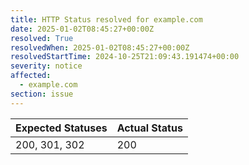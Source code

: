 ```yaml
---
title: HTTP Status resolved for example.com
date: 2025-01-02T08:45:27+00:00Z
resolved: True
resolvedWhen: 2025-01-02T08:45:27+00:00Z
resolvedStartTime: 2024-10-25T21:09:43.191474+00:00
severity: notice
affected:
  - example.com
section: issue
---
```


| Expected Statuses | Actual Status  |
|-------------------|----------------|
| 200, 301, 302 | 200 |
